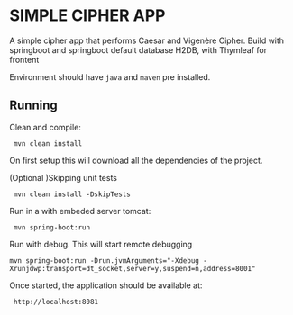 # SIMPLE CIPHER APP
A simple cipher app that performs Caesar and Vigenère Cipher. Build with springboot and springboot default database H2DB, with Thymleaf for frontent

Environment should have `java` and `maven` pre installed.

Running
--------

 Clean and compile:
 
     mvn clean install
     
 On first setup this will download all the dependencies of the project.
     
 (Optional )Skipping unit tests
     
     mvn clean install -DskipTests
     
 Run in a with embeded server tomcat:
 
     mvn spring-boot:run
     
 Run with debug. This will start remote debugging
 
    mvn spring-boot:run -Drun.jvmArguments="-Xdebug -Xrunjdwp:transport=dt_socket,server=y,suspend=n,address=8001"

 Once started, the application should be available at:
 
     http://localhost:8081

